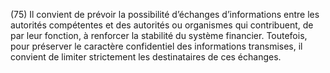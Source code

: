 (75) Il convient de prévoir la possibilité d’échanges d’informations entre les autorités compétentes et des autorités ou organismes qui contribuent, de par leur fonction, à renforcer la stabilité du système financier. Toutefois, pour préserver le caractère confidentiel des informations transmises, il convient de limiter strictement les destinataires de ces échanges.